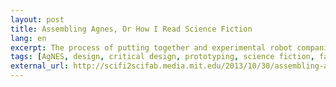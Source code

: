 ```yaml
---
layout: post
title: Assembling Agnes, Or How I Read Science Fiction
lang: en
excerpt: The process of putting together and experimental robot companion for deep-space exploration.
tags: [AgNES, design, critical design, prototyping, science fiction, fabrication, artificial intelligence, The Diamond Age, Portal, MIT Media Lab, future archaeology, game design, interactive narrative, storytelling]
external_url: http://scifi2scifab.media.mit.edu/2013/10/30/assembling-agnes-or-how-i-read-science-fiction/
---
```

